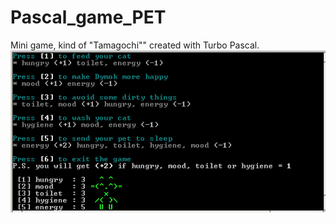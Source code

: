 # Pascal_game_PET
Mini game, kind of "Tamagochi"" created with Turbo Pascal.
<br>
![Picture](preview.jpg)
